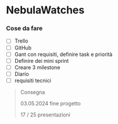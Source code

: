 # NebulaWatches

### Cose da fare

- [ ] Trello
- [ ] GitHub
- [ ] Gant con requisiti, definire task e priorità
- [ ] Definire dei mini sprint
- [ ] Creare 3 milestone
- [ ] Diario
- [ ] requisiti tecnici

>Consegna
>
> 03.05.2024 fine progetto
>
> 17 / 25 presentazioni
>
